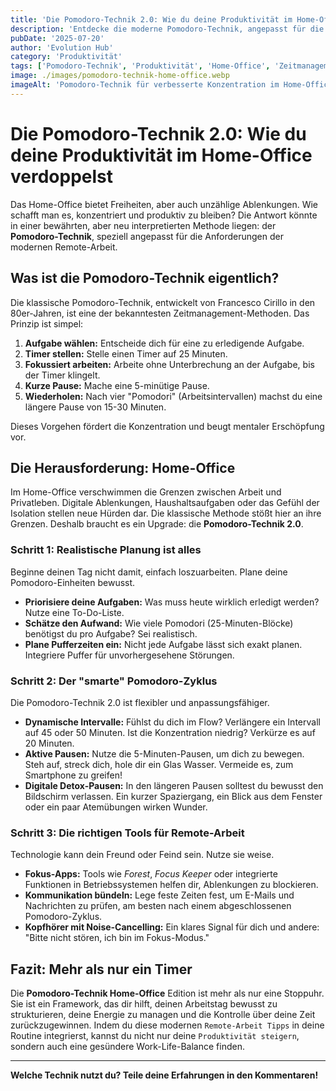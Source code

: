 ```yaml
---
title: 'Die Pomodoro-Technik 2.0: Wie du deine Produktivität im Home-Office verdoppelst'
description: 'Entdecke die moderne Pomodoro-Technik, angepasst für die Herausforderungen der Remote-Arbeit, und steigere deine Produktivität nachhaltig.'
pubDate: '2025-07-20'
author: 'Evolution Hub'
category: 'Produktivität'
tags: ['Pomodoro-Technik', 'Produktivität', 'Home-Office', 'Zeitmanagement']
image: ./images/pomodoro-technik-home-office.webp
imageAlt: 'Pomodoro-Technik für verbesserte Konzentration im Home-Office'
---
```


# Die Pomodoro-Technik 2.0: Wie du deine Produktivität im Home-Office verdoppelst

Das Home-Office bietet Freiheiten, aber auch unzählige Ablenkungen. Wie schafft man es, konzentriert und produktiv zu bleiben? Die Antwort könnte in einer bewährten, aber neu interpretierten Methode liegen: der **Pomodoro-Technik**, speziell angepasst für die Anforderungen der modernen Remote-Arbeit.

## Was ist die Pomodoro-Technik eigentlich?

Die klassische Pomodoro-Technik, entwickelt von Francesco Cirillo in den 80er-Jahren, ist eine der bekanntesten Zeitmanagement-Methoden. Das Prinzip ist simpel:

1.  **Aufgabe wählen:** Entscheide dich für eine zu erledigende Aufgabe.
2.  **Timer stellen:** Stelle einen Timer auf 25 Minuten.
3.  **Fokussiert arbeiten:** Arbeite ohne Unterbrechung an der Aufgabe, bis der Timer klingelt.
4.  **Kurze Pause:** Mache eine 5-minütige Pause.
5.  **Wiederholen:** Nach vier "Pomodori" (Arbeitsintervallen) machst du eine längere Pause von 15-30 Minuten.

Dieses Vorgehen fördert die Konzentration und beugt mentaler Erschöpfung vor.

## Die Herausforderung: Home-Office

Im Home-Office verschwimmen die Grenzen zwischen Arbeit und Privatleben. Digitale Ablenkungen, Haushaltsaufgaben oder das Gefühl der Isolation stellen neue Hürden dar. Die klassische Methode stößt hier an ihre Grenzen. Deshalb braucht es ein Upgrade: die **Pomodoro-Technik 2.0**.

### Schritt 1: Realistische Planung ist alles

Beginne deinen Tag nicht damit, einfach loszuarbeiten. Plane deine Pomodoro-Einheiten bewusst.

- **Priorisiere deine Aufgaben:** Was muss heute wirklich erledigt werden? Nutze eine To-Do-Liste.
- **Schätze den Aufwand:** Wie viele Pomodori (25-Minuten-Blöcke) benötigst du pro Aufgabe? Sei realistisch.
- **Plane Pufferzeiten ein:** Nicht jede Aufgabe lässt sich exakt planen. Integriere Puffer für unvorhergesehene Störungen.

### Schritt 2: Der "smarte" Pomodoro-Zyklus

Die Pomodoro-Technik 2.0 ist flexibler und anpassungsfähiger.

- **Dynamische Intervalle:** Fühlst du dich im Flow? Verlängere ein Intervall auf 45 oder 50 Minuten. Ist die Konzentration niedrig? Verkürze es auf 20 Minuten.
- **Aktive Pausen:** Nutze die 5-Minuten-Pausen, um dich zu bewegen. Steh auf, streck dich, hole dir ein Glas Wasser. Vermeide es, zum Smartphone zu greifen!
- **Digitale Detox-Pausen:** In den längeren Pausen solltest du bewusst den Bildschirm verlassen. Ein kurzer Spaziergang, ein Blick aus dem Fenster oder ein paar Atemübungen wirken Wunder.

### Schritt 3: Die richtigen Tools für Remote-Arbeit

Technologie kann dein Freund oder Feind sein. Nutze sie weise.

- **Fokus-Apps:** Tools wie _Forest_, _Focus Keeper_ oder integrierte Funktionen in Betriebssystemen helfen dir, Ablenkungen zu blockieren.
- **Kommunikation bündeln:** Lege feste Zeiten fest, um E-Mails und Nachrichten zu prüfen, am besten nach einem abgeschlossenen Pomodoro-Zyklus.
- **Kopfhörer mit Noise-Cancelling:** Ein klares Signal für dich und andere: "Bitte nicht stören, ich bin im Fokus-Modus."

## Fazit: Mehr als nur ein Timer

Die **Pomodoro-Technik Home-Office** Edition ist mehr als nur eine Stoppuhr. Sie ist ein Framework, das dir hilft, deinen Arbeitstag bewusst zu strukturieren, deine Energie zu managen und die Kontrolle über deine Zeit zurückzugewinnen. Indem du diese modernen `Remote-Arbeit Tipps` in deine Routine integrierst, kannst du nicht nur deine `Produktivität steigern`, sondern auch eine gesündere Work-Life-Balance finden.

---

**Welche Technik nutzt du? Teile deine Erfahrungen in den Kommentaren!**
